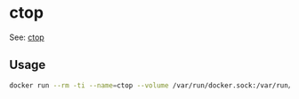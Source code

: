 # ctop

See: [ctop](https://github.com/bcicen/ctop)

## Usage

```bash
docker run --rm -ti --name=ctop --volume /var/run/docker.sock:/var/run/docker.sock:ro ghcr.io/joshuanianji/arm-docker-images/ctop:latest
```
